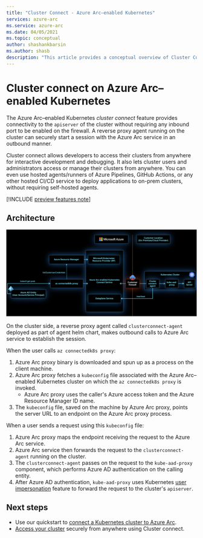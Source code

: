 ```yaml
---
title: "Cluster Connect - Azure Arc–enabled Kubernetes"
services: azure-arc
ms.service: azure-arc
ms.date: 04/05/2021
ms.topic: conceptual
author: shashankbarsin
ms.author: shasb
description: "This article provides a conceptual overview of Cluster Connect capability of Azure Arc–enabled Kubernetes"
---
```


# Cluster connect on Azure Arc–enabled Kubernetes

The Azure Arc–enabled Kubernetes *cluster connect* feature provides connectivity to the `apiserver` of the cluster without requiring any inbound port to be enabled on the firewall. A reverse proxy agent running on the cluster can securely start a session with the Azure Arc service in an outbound manner. 

Cluster connect allows developers to access their clusters from anywhere for interactive development and debugging. It also lets cluster users and administrators access or manage their clusters from anywhere. You can even use hosted agents/runners of Azure Pipelines, GitHub Actions, or any other hosted CI/CD service to deploy applications to on-prem clusters, without requiring self-hosted agents.

[!INCLUDE [preview features note](./includes/preview/preview-callout.md)]

## Architecture

[ ![Cluster connect architecture](./media/conceptual-cluster-connect.png) ](./media/conceptual-cluster-connect.png#lightbox)

On the cluster side, a reverse proxy agent called `clusterconnect-agent` deployed as part of agent helm chart, makes outbound calls to Azure Arc service to establish the session.

When the user calls `az connectedk8s proxy`:
1. Azure Arc proxy binary is downloaded and spun up as a process on the client machine. 
1. Azure Arc proxy fetches a `kubeconfig` file associated with the Azure Arc–enabled Kubernetes cluster on which the `az connectedk8s proxy` is invoked.
    * Azure Arc proxy uses the caller's Azure access token and the Azure Resource Manager ID name. 
1. The `kubeconfig` file, saved on the machine by Azure Arc proxy, points the server URL to an endpoint on the Azure Arc proxy process.

When a user sends a request using this `kubeconfig` file:
1. Azure Arc proxy maps the endpoint receiving the request to the Azure Arc service. 
1. Azure Arc service then forwards the request to the `clusterconnect-agent` running on the cluster. 
1. The `clusterconnect-agent` passes on the request to the `kube-aad-proxy` component, which performs Azure AD authentication on the calling entity. 
1. After Azure AD authentication, `kube-aad-proxy` uses Kubernetes [user impersonation](https://kubernetes.io/docs/reference/access-authn-authz/authentication/#user-impersonation) feature to forward the request to the cluster's `apiserver`.

## Next steps

* Use our quickstart to [connect a Kubernetes cluster to Azure Arc](./quickstart-connect-cluster.md).
* [Access your cluster](./cluster-connect.md) securely from anywhere using Cluster connect.
